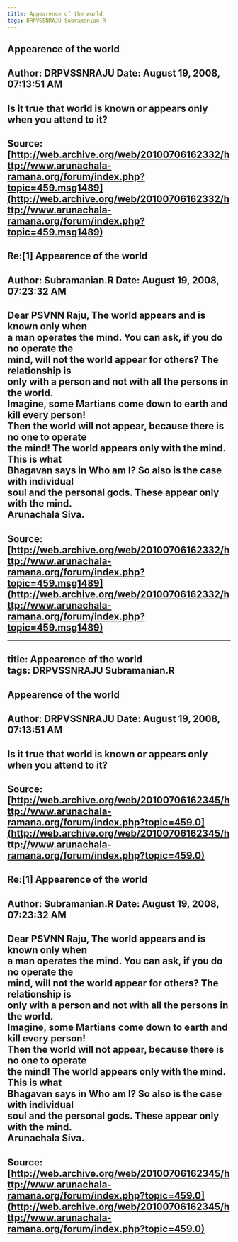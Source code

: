 ```yaml
--- 
title: Appearence of the world   
tags: DRPVSSNRAJU Subramanian.R  
---  
```

## Appearence of the world  
Author: DRPVSSNRAJU         Date: August 19, 2008, 07:13:51 AM  
---  
Is it true that world is known or appears only when you attend to it?
 ---  
Source:[http://web.archive.org/web/20100706162332/http://www.arunachala-ramana.org/forum/index.php?topic=459.msg1489](http://web.archive.org/web/20100706162332/http://www.arunachala-ramana.org/forum/index.php?topic=459.msg1489)   
---  

## Re:[1] Appearence of the world  
Author: Subramanian.R       Date: August 19, 2008, 07:23:32 AM  
---  
Dear PSVNN Raju, The world appears and is known only when   
a man operates the mind. You can ask, if you do no operate the   
mind, will not the world appear for others? The relationship is   
only with a person and not with all the persons in the world.   
Imagine, some Martians come down to earth and kill every person!   
Then the world will not appear, because there is no one to operate   
the mind! The world appears only with the mind. This is what   
Bhagavan says in Who am I? So also is the case with individual   
soul and the personal gods. These appear only with the mind.   
Arunachala Siva.
 ---  
Source:[http://web.archive.org/web/20100706162332/http://www.arunachala-ramana.org/forum/index.php?topic=459.msg1489](http://web.archive.org/web/20100706162332/http://www.arunachala-ramana.org/forum/index.php?topic=459.msg1489)   
---  

--- 
title: Appearence of the world   
tags: DRPVSSNRAJU Subramanian.R  
---  
## Appearence of the world  
Author: DRPVSSNRAJU         Date: August 19, 2008, 07:13:51 AM  
---  
Is it true that world is known or appears only when you attend to it?
 ---  
Source:[http://web.archive.org/web/20100706162345/http://www.arunachala-ramana.org/forum/index.php?topic=459.0](http://web.archive.org/web/20100706162345/http://www.arunachala-ramana.org/forum/index.php?topic=459.0)   
---  

## Re:[1] Appearence of the world  
Author: Subramanian.R       Date: August 19, 2008, 07:23:32 AM  
---  
Dear PSVNN Raju, The world appears and is known only when   
a man operates the mind. You can ask, if you do no operate the   
mind, will not the world appear for others? The relationship is   
only with a person and not with all the persons in the world.   
Imagine, some Martians come down to earth and kill every person!   
Then the world will not appear, because there is no one to operate   
the mind! The world appears only with the mind. This is what   
Bhagavan says in Who am I? So also is the case with individual   
soul and the personal gods. These appear only with the mind.   
Arunachala Siva.
 ---  
Source:[http://web.archive.org/web/20100706162345/http://www.arunachala-ramana.org/forum/index.php?topic=459.0](http://web.archive.org/web/20100706162345/http://www.arunachala-ramana.org/forum/index.php?topic=459.0)   
---  

